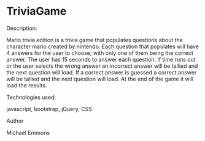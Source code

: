 # TriviaGame

Description:

Mario trivia edition is a trivia game that populates questions about the character mario created by nintendo. Each question that populates will have 4 answers for the user to choose, with only one of them being the correct answer. The user has 15 seconds to answer each question. If time runs out or the user selects the wrong answer an incorrect answer will be tallied and the next question will load. If a correct answer is guessed a correct answer will be tallied and the next question will load. At the end of the game it will load the results.


Technologies used:

javascript, 
bootstrap, 
jQuery, 
CSS


Author

Michael Emmons
